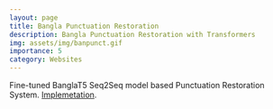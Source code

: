 ```yaml
---
layout: page
title: Bangla Punctuation Restoration
description: Bangla Punctuation Restoration with Transformers
img: assets/img/banpunct.gif
importance: 5
category: Websites
---
```


Fine-tuned BanglaT5 Seq2Seq model based Punctuation Restoration System. [Implemetation](https://huggingface.co/spaces/samanjoy2/bn_punct_banglat5).